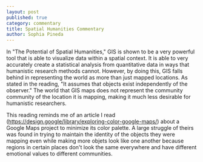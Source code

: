 ```yaml
---
layout: post
published: true
category: commentary
title: Spatial Humanities Commentary
author: Sophia Pineda
---
```


In "The Potential of Spatial Humanities," GIS is shown to be a very powerful tool that is able to visualize data within a spatial context. It is able to very accurately create a statistical analysis from quantitative data in ways that humanistic research methods cannot. However, by doing this, GIS falls behind in representing the world as more than just mapped locations. As stated in the reading, "It assumes that objects exist independently of the observer." The world that GIS maps does not represent the community community of the location it is mapping, making it much less desirable for humanistic researchers. 

This reading reminds me of an article I read (https://design.google/library/exploring-color-google-maps/) about a Google Maps project to minimize its color palette. A large struggle of theirs was found in trying to maintain the identity of the objects they were mapping even while making more objets look like one another because regions in certain places don't look the same everywhere and have different emotional values to different communities. 